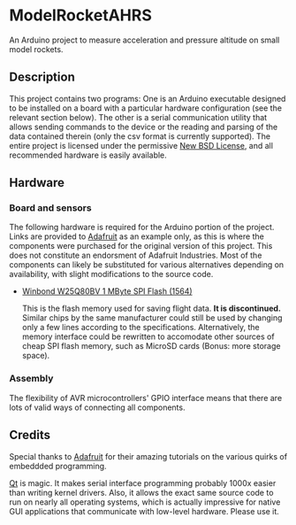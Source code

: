 ModelRocketAHRS
===============
An Arduino project to measure acceleration and pressure altitude on small model rockets.

Description
-----------
This project contains two programs: One is an Arduino executable designed to be installed on a board with a particular hardware configuration (see the relevant section below). The other is a serial communication utility that allows sending commands to the device or the reading and parsing of the data contained therein (only the csv format is currently supported). The entire project is licensed under the permissive [New BSD License](./LICENSE), and all recommended hardware is easily available.

Hardware
--------
### Board and sensors
The following hardware is required for the Arduino portion of the project. Links are provided to [Adafruit](https://www.adafruit.com/) as an example only, as this is where the components were purchased for the original version of this project. This does not constitute an endorsment of Adafruit Industries. Most of the components can likely be substituted for various alternatives depending on availability, with slight modifications to the source code.

* [Winbond W25Q80BV 1 MByte SPI Flash (1564)](https://www.adafruit.com/products/1564)

  This is the flash memory used for saving flight data. **It is discontinued.** Similar chips by the same manufacturer could still be used by changing only a few lines according to the specifications. Alternatively, the memory interface could be rewritten to accomodate other sources of cheap SPI flash memory, such as MicroSD cards (Bonus: more storage space).

### Assembly
The flexibility of AVR microcontrollers' GPIO interface means that there are lots of valid ways of connecting all components.

Credits
-------
Special thanks to [Adafruit](https://www.adafruit.com/) for their amazing tutorials on the various quirks of embeddded programming.

[Qt](https://www.qt.io/) is magic. It makes serial interface programming probably 1000x easier than writing kernel drivers. Also, it allows the exact same source code to run on nearly all operating systems, which is actually impressive for native GUI applications that communicate with low-level hardware. Please use it.
